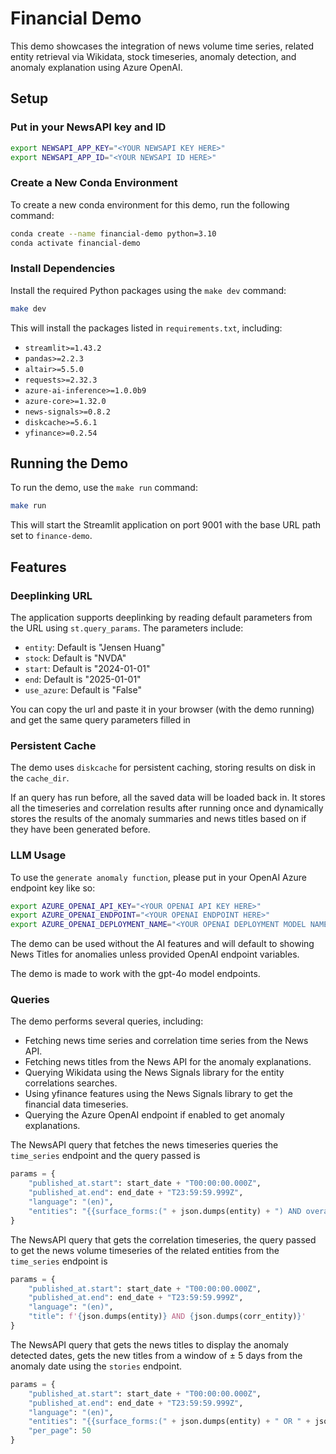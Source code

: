 # Financial Demo

This demo showcases the integration of news volume time series, related entity retrieval via Wikidata, stock timeseries, anomaly detection, and anomaly explanation using Azure OpenAI.

## Setup

### Put in your NewsAPI key and ID 

```bash
export NEWSAPI_APP_KEY="<YOUR NEWSAPI KEY HERE>"
export NEWSAPI_APP_ID="<YOUR NEWSAPI ID HERE>"
```

### Create a New Conda Environment

To create a new conda environment for this demo, run the following command:

```bash
conda create --name financial-demo python=3.10
conda activate financial-demo
```

### Install Dependencies

Install the required Python packages using the `make dev` command:

```bash
make dev
```

This will install the packages listed in `requirements.txt`, including:

- `streamlit>=1.43.2`
- `pandas>=2.2.3`
- `altair>=5.5.0`
- `requests>=2.32.3`
- `azure-ai-inference>=1.0.0b9`
- `azure-core>=1.32.0`
- `news-signals>=0.8.2`
- `diskcache>=5.6.1`
- `yfinance>=0.2.54`

## Running the Demo

To run the demo, use the `make run` command:

```bash
make run
```

This will start the Streamlit application on port 9001 with the base URL path set to `finance-demo`.

## Features

### Deeplinking URL

The application supports deeplinking by reading default parameters from the URL using `st.query_params`. The parameters include:

- `entity`: Default is "Jensen Huang"
- `stock`: Default is "NVDA"
- `start`: Default is "2024-01-01"
- `end`: Default is "2025-01-01"
- `use_azure`: Default is "False"

You can copy the url and paste it in your browser (with the demo running) and get the same query parameters filled in

### Persistent Cache

The demo uses `diskcache` for persistent caching, storing results on disk in the `cache_dir`.

If an query has run before, all the saved data will be loaded back in. It stores all the timeseries and correlation results after running once and dynamically stores the results of the anomaly summaries and news titles based on if they have been generated before.

### LLM Usage

To use the `generate anomaly function`, please put in your OpenAI Azure endpoint key like so:

```bash
export AZURE_OPENAI_API_KEY="<YOUR OPENAI API KEY HERE>"
export AZURE_OPENAI_ENDPOINT="<YOUR OPENAI ENDPOINT HERE>"
export AZURE_OPENAI_DEPLOYMENT_NAME="<YOUR OPENAI DEPLOYMENT MODEL NAME HERE>"
```
The demo can be used without the AI features and will default to showing News Titles for anomalies unless provided OpenAI endpoint variables.

The demo is made to work with the gpt-4o model endpoints.

### Queries

The demo performs several queries, including:

- Fetching news time series and correlation time series from the News API.
- Fetching news titles from the News API for the anomaly explanations.
- Querying Wikidata using the News Signals library for the entity correlations searches.
- Using yfinance features using the News Signals library to get the financial data timeseries.
- Querying the Azure OpenAI endpoint if enabled to get anomaly explanations.

The NewsAPI query that fetches the news timeseries queries the `time_series` endpoint and the query passed is

```python
params = {
    "published_at.start": start_date + "T00:00:00.000Z",
    "published_at.end": end_date + "T23:59:59.999Z",
    "language": "(en)",
    "entities": "{{surface_forms:(" + json.dumps(entity) + ") AND overall_prominence:>=0.6}}",
}
```

The NewsAPI query that gets the correlation timeseries, the query passed to get the news volume timeseries of the related entities from the `time_series` endpoint is

```python
params = {
    "published_at.start": start_date + "T00:00:00.000Z",
    "published_at.end": end_date + "T23:59:59.999Z",
    "language": "(en)",
    "title": f'{json.dumps(entity)} AND {json.dumps(corr_entity)}'
}
```

The NewsAPI query that gets the news titles to display the anomaly detected dates, gets the new titles from a window of ± 5 days from the anomaly date using the `stories` endpoint.

```python
params = {
    "published_at.start": start_date + "T00:00:00.000Z",
    "published_at.end": end_date + "T23:59:59.999Z",
    "language": "(en)",
    "entities": "{{surface_forms:(" + json.dumps(entity) + " OR " + json.dumps(stock) + ") AND overall_prominence:>=0.65}}",
    "per_page": 50
}
```